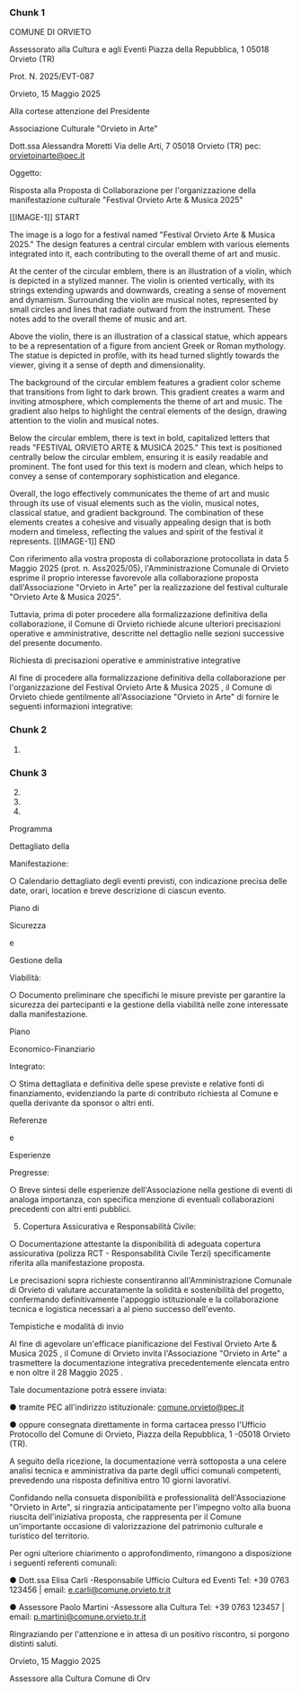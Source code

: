 ### Chunk 1

COMUNE DI ORVIETO

Assessorato alla Cultura e agli Eventi Piazza della Repubblica, 1 05018 Orvieto (TR)

Prot. N. 2025/EVT-087

Orvieto, 15 Maggio 2025

Alla cortese attenzione del Presidente

Associazione Culturale "Orvieto in Arte"

Dott.ssa Alessandra Moretti Via delle Arti, 7 05018 Orvieto (TR) pec: orvietoinarte@pec.it

Oggetto:

Risposta alla Proposta di Collaborazione per l'organizzazione della manifestazione culturale "Festival Orvieto Arte & Musica 2025"

[[IMAGE-1]] START

The image is a logo for a festival named "Festival Orvieto Arte & Musica 2025." The design features a central circular emblem with various elements integrated into it, each contributing to the overall theme of art and music. 

At the center of the circular emblem, there is an illustration of a violin, which is depicted in a stylized manner. The violin is oriented vertically, with its strings extending upwards and downwards, creating a sense of movement and dynamism. Surrounding the violin are musical notes, represented by small circles and lines that radiate outward from the instrument. These notes add to the overall theme of music and art.

Above the violin, there is an illustration of a classical statue, which appears to be a representation of a figure from ancient Greek or Roman mythology. The statue is depicted in profile, with its head turned slightly towards the viewer, giving it a sense of depth and dimensionality.

The background of the circular emblem features a gradient color scheme that transitions from light to dark brown. This gradient creates a warm and inviting atmosphere, which complements the theme of art and music. The gradient also helps to highlight the central elements of the design, drawing attention to the violin and musical notes.

Below the circular emblem, there is text in bold, capitalized letters that reads "FESTIVAL ORVIETO ARTE & MUSICA 2025." This text is positioned centrally below the circular emblem, ensuring it is easily readable and prominent. The font used for this text is modern and clean, which helps to convey a sense of contemporary sophistication and elegance.

Overall, the logo effectively communicates the theme of art and music through its use of visual elements such as the violin, musical notes, classical statue, and gradient background. The combination of these elements creates a cohesive and visually appealing design that is both modern and timeless, reflecting the values and spirit of the festival it represents.
[[IMAGE-1]] END

Con riferimento alla vostra proposta di collaborazione protocollata in data 5 Maggio 2025 (prot. n. Ass2025/05), l'Amministrazione Comunale di Orvieto esprime il proprio interesse favorevole alla collaborazione proposta dall'Associazione "Orvieto in Arte" per la realizzazione del festival culturale "Orvieto Arte & Musica 2025".

Tuttavia,  prima  di  poter  procedere  alla  formalizzazione  definitiva  della  collaborazione,  il Comune di Orvieto richiede alcune ulteriori precisazioni operative e amministrative, descritte nel dettaglio nelle sezioni successive del presente documento.

Richiesta  di  precisazioni  operative  e  amministrative integrative

Al fine di procedere alla formalizzazione definitiva della collaborazione per l'organizzazione del Festival  Orvieto  Arte  &  Musica  2025 ,  il  Comune  di  Orvieto  chiede  gentilmente all'Associazione "Orvieto in Arte" di fornire le seguenti informazioni integrative:

### Chunk 2

1.

### Chunk 3

2.

3.

4.

Programma

Dettagliato della

Manifestazione:

○ Calendario dettagliato degli eventi previsti, con indicazione precisa delle date, orari, location e breve descrizione di ciascun evento.

Piano di

Sicurezza

e

Gestione della

Viabilità:

○ Documento  preliminare  che  specifichi  le  misure  previste  per  garantire  la sicurezza dei partecipanti e la gestione della viabilità nelle zone interessate dalla manifestazione.

Piano

Economico-Finanziario

Integrato:

○ Stima dettagliata e definitiva delle spese previste e relative fonti di finanziamento, evidenziando la parte di contributo richiesta al Comune e quella derivante da sponsor o altri enti.

Referenze

e

Esperienze

Pregresse:

○ Breve  sintesi  delle  esperienze  dell'Associazione  nella  gestione  di  eventi  di analoga  importanza,  con  specifica  menzione  di  eventuali  collaborazioni precedenti con altri enti pubblici.

5. Copertura Assicurativa e Responsabilità Civile:

○ Documentazione attestante la disponibilità di adeguata copertura assicurativa (polizza RCT  -  Responsabilità Civile Terzi) specificamente riferita alla manifestazione proposta.

Le  precisazioni  sopra  richieste  consentiranno  all'Amministrazione  Comunale  di  Orvieto  di valutare accuratamente la solidità e sostenibilità del progetto, confermando definitivamente l'appoggio istituzionale e la collaborazione tecnica e logistica necessari a al pieno successo dell'evento.

Tempistiche e modalità di invio

Al fine di agevolare un'efficace pianificazione del Festival Orvieto Arte & Musica 2025 ,  il Comune di Orvieto invita l'Associazione "Orvieto in Arte" a trasmettere la documentazione integrativa precedentemente elencata entro e non oltre il 28 Maggio 2025 .

Tale documentazione potrà essere inviata:

● tramite PEC all'indirizzo istituzionale: comune.orvieto@pec.it

● oppure  consegnata  direttamente  in  forma  cartacea  presso  l'Ufficio  Protocollo  del Comune di Orvieto, Piazza della Repubblica, 1 -05018 Orvieto (TR).

A seguito della ricezione, la documentazione verrà sottoposta a una celere analisi tecnica e amministrativa da parte degli uffici comunali competenti, prevedendo una risposta definitiva entro 10 giorni lavorativi.

Confidando nella consueta disponibilità e professionalità dell'Associazione "Orvieto in Arte", si ringrazia anticipatamente per l'impegno volto alla buona riuscita dell'iniziativa proposta, che rappresenta per il Comune un'importante occasione di valorizzazione del patrimonio culturale e turistico del territorio.

Per  ogni  ulteriore  chiarimento  o  approfondimento,  rimangono  a  disposizione  i  seguenti referenti comunali:

● Dott.ssa Elisa Carli -Responsabile Ufficio Cultura ed Eventi Tel: +39 0763 123456 | email: e.carli@comune.orvieto.tr.it

● Assessore Paolo Martini -Assessore alla Cultura Tel: +39 0763 123457 | email: p.martini@comune.orvieto.tr.it

Ringraziando per l'attenzione e in attesa di un positivo riscontro, si porgono distinti saluti.

Orvieto, 15 Maggio 2025

Assessore alla Cultura Comune di Orv

